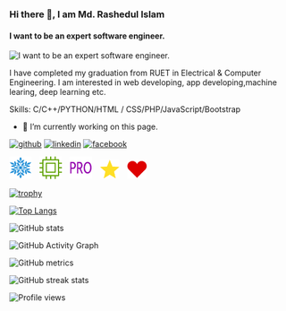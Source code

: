 ### Hi there 👋, I am Md. Rashedul Islam
#### I want to be an expert  software engineer.
![I want to be an expert  software engineer.](https://scontent.xx.fbcdn.net/v/t1.15752-9/319187834_459747033008325_443325703083327727_n.jpg?stp=dst-jpg_s403x403&_nc_cat=100&ccb=1-7&_nc_sid=aee45a&_nc_eui2=AeH5nG-6u6cwU-z9VS0AWTfV_RXT50e77r_9FdPnR7vuv84L88qN4hkYRmVjfih3ehPwxbuxvNgYp-_zUzJkbJhd&_nc_ohc=w7NnVRzOF50AX-OJ_0N&_nc_ad=z-m&_nc_cid=0&_nc_ht=scontent.xx&oh=03_AdRE4KiA8K4vEPxoI1lhqHq-_NHJmfpBMiH9IMtF-zkouw&oe=63BE8DDA)

I have completed my graduation from RUET in Electrical & Computer Engineering. I  am interested in web developing, app developing,machine learing, deep learning etc.

Skills: C/C++/PYTHON/HTML / CSS/PHP/JavaScript/Bootstrap

- 🔭 I’m currently working on this page. 


[<img src='https://cdn.jsdelivr.net/npm/simple-icons@3.0.1/icons/github.svg' alt='github' height='40'>](https://github.com/https://github.com/rashed072)  [<img src='https://cdn.jsdelivr.net/npm/simple-icons@3.0.1/icons/linkedin.svg' alt='linkedin' height='40'>](https://www.linkedin.com/in/linkedin.com/in/md-rashedul-islam-510b7b1b9/)  [<img src='https://cdn.jsdelivr.net/npm/simple-icons@3.0.1/icons/facebook.svg' alt='facebook' height='40'>](https://www.facebook.com/facebook.com/md.rashedulislam.50596)  

<a href='https://archiveprogram.github.com/'><img src='https://raw.githubusercontent.com/acervenky/animated-github-badges/master/assets/acbadge.gif' width='40' height='40'></a> <a href='https://docs.github.com/en/developers'><img src='https://raw.githubusercontent.com/acervenky/animated-github-badges/master/assets/devbadge.gif' width='40' height='40'></a> <a href='https://github.com/pricing'><img src='https://raw.githubusercontent.com/acervenky/animated-github-badges/master/assets/pro.gif' width='40' height='40'></a> <a href='https://stars.github.com/'><img src='https://raw.githubusercontent.com/acervenky/animated-github-badges/master/assets/starbadge.gif' width='35' height='35'></a> <a href='https://docs.github.com/en/github/supporting-the-open-source-community-with-github-sponsors'><img src='https://raw.githubusercontent.com/acervenky/animated-github-badges/master/assets/sponsorbadge.gif' width='35' height='35'></a> 

[![trophy](https://github-profile-trophy.vercel.app/?username=https://github.com/rashed072)](https://github.com/ryo-ma/github-profile-trophy)

[![Top Langs](https://github-readme-stats.vercel.app/api/top-langs/?username=https://github.com/rashed072)](https://github.com/anuraghazra/github-readme-stats)

![GitHub stats](https://github-readme-stats.vercel.app/api?username=https://github.com/rashed072&show_icons=true&count_private=true)  

![GitHub Activity Graph](https://activity-graph.herokuapp.com/graph?username=https://github.com/rashed072)  

![GitHub metrics](https://metrics.lecoq.io/https://github.com/rashed072)  

![GitHub streak stats](https://streak-stats.demolab.com/?user=https://github.com/rashed072)  

![Profile views](https://gpvc.arturio.dev/https://github.com/rashed072)  
